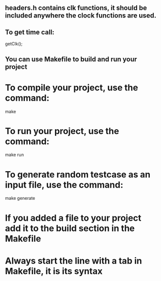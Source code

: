 ## headers.h contains clk functions, it should be included anywhere the clock functions are used.

## To get time call:

getClk();

## You can use Makefile to build and run your project

# To compile your project, use the command:
make

# To run your project, use the command:
make run

# To generate random testcase as an input file, use the command:
make generate

# If you added a file to your project add it to the build section in the Makefile

# Always start the line with a tab in Makefile, it is its syntax
